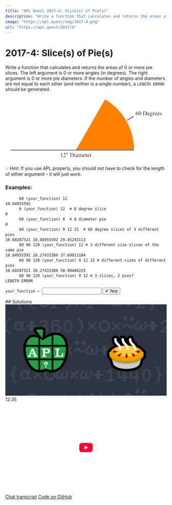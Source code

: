 ```yaml
---
title: "APL Quest 2017-4: Slice(s) of Pie(s)"
description: "Write a function that calculates and returns the areas of 0 or more pie slices."
image: "https://apl.quest/img/2017-4.png"
url: "https://apl.quest/2017/4"
---
```


# <span class=s>2017-</span>4: Slice(s) of Pie(s)
Write a function that calculates and returns the areas of 0 or more pie slices. The left argument is 0 or more angles (in degrees). The right argument is 0 or more pie diameters. If the number of angles and diameters are not equal to each other (and neither is a single number), a `LENGTH ERROR` should be generated. 

<div align="center">
<img src="../../img/pie.png" style="width:60vw" class="fi">
</div>

💡 Hint: If you use APL properly, you should not have to check for the length of either argument – it will just work.

### Examples:

```APL
      60 (your_function) 12 
18.84955592 
      0 (your_function) 12  ⍝ 0 degree slice
0
      60 (your_function) 0  ⍝ 0 diameter pie
0
      60 (your_function) 9 12 15  ⍝ 60 degree slices of 3 different pies
10.60287521 18.84955592 29.45243113 
      60 90 120 (your_function) 12 ⍝ 3 different size slices of the same pie 
18.84955592 28.27433388 37.69911184
      60 90 120 (your_function) 9 12 15 ⍝ different sizes of different pies
10.60287521 28.27433388 58.90486225 
      60 90 120 (your_function) 9 12 ⍝ 3 slices, 2 pies? 
LENGTH ERROR
```


          
<div class="pdiv">
  <code onclick="p_Input.focus()">your_function ← </code><input id="p_Input" autocomplete="off" spellcheck="false" oninput="this.parentElement.querySelector`button`.disabled=false;localStorage.setItem(window.location.pathname,this.value)" onkeypress="subm(event)">
  <button onclick="alert$.next`Testing…`;submitSolution`p`" class="md-button md-button--primary">&#x2714; Test</button>
</div>
<p id="p_Output"></p>
## Solutions
<div onclick="play(this)" title="Video on YouTube" class="yt">
<img class="md-header--shadow" alt="Video Thumbnail" src="../../img/2017-4.png">
<time>12:35</time>
<img alt="YouTube" src="../../img/yt-big.png">
</div>
<a href="https://chat.stackexchange.com/transcript/52405?m=62483171#62483171" target="_blank" class="md-button md-button--primary">Chat transcript</a>
<a href="https://github.com/abrudz/apl_quest/tree/main/2017/4.apl" target="_blank" class="md-button md-button--primary right">Code on GitHub</a>

<script>
    testCases={"a":[["60","12"],["0","12"],["60","9 12 15"],["60","0"],["60 90 120","12"],["60 90 120","9 12 15"]],"b":[["60 90 120","9 12 15"],["?90 90 90 90","?20 20 20 20"]],"f":"{○((⍵*2)÷4)×⍺÷360}"}
    p_Input.value=localStorage.getItem(window.location.pathname)
    play=e=>e.outerHTML=`<iframe class="md-header--shadow" src="https://www.youtube.com/embed/XLrh6HwUbP8?list=PLYKQVqyrAEj9wDIUyLDGtDAFTKY38BUMN&autoplay=1" title="<span class=s>2017-</span>4: Slice(s) of Pie(s) (APL Quest 2017-4)" frameborder="0" allow="accelerometer; autoplay; clipboard-write; encrypted-media; gyroscope; picture-in-picture; web-share" referrerpolicy="strict-origin-when-cross-origin" allowfullscreen></iframe>`
</script>

